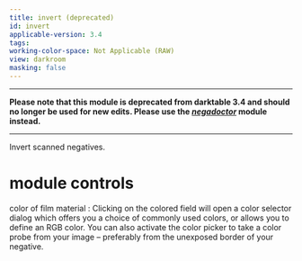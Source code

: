 ```yaml
---
title: invert (deprecated)
id: invert
applicable-version: 3.4
tags: 
working-color-space: Not Applicable (RAW) 
view: darkroom
masking: false
---
```


---

**Please note that this module is deprecated from darktable 3.4 and should no longer be used for new edits. Please use the [_negadoctor_](./negadoctor.md) module instead.**

---

Invert scanned negatives.

# module controls

color of film material
: Clicking on the colored field will open a color selector dialog which offers you a choice of commonly used colors, or allows you to define an RGB color. You can also activate the color picker to take a color probe from your image – preferably from the unexposed border of your negative.

